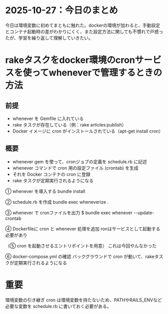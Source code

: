 # 2025-10-27：今日のまとめ
今日は環境変数に初めてまともに触れた。dockerの環境が加わると、手動設定とコンテナ起動時の差がわかりにくく、また設定方法に関しても不慣れで戸惑ったが、学習を繰り返して理解していきたい。

# rakeタスクをdocker環境のcronサービスを使ってwheneverで管理するときの方法

## 前提
- whenever を Gemfile に入れている
- rake タスクが存在している（例：rake articles:publish）
- Docker イメージに cron がインストールされている（apt-get install cron）

## 概要
- whenever gem を使って、cronジョブの定義を schedule.rb に記述
- whenever コマンドで cron 用の設定ファイル (crontab) を生成
- それを Docker コンテナの cron に登録
- rake タスクが定期実行されるようになる

① whenever を導入する
bundle install

② schedule.rb を作成
bundle exec wheneverize .

③ whenever で cronファイルを出力
$ bundle exec whenever --update-crontab

④ Dockerfileに cron と whenever 処理を追加
ronはサービスとして起動する必要があり

（⑤ cron を起動させるエントリポイントを用意）
これは今回やんなかった

⑥ docker-compose.yml の確認
バックグラウンドで cron が動いて、rakeタスクが定期実行されるようになる

# 重要
環境変数の引き継ぎ
cron は環境変数を持たないため、PATHやRAILS_ENVなど必要な変数を schedule.rb に書いておく必要がある。
